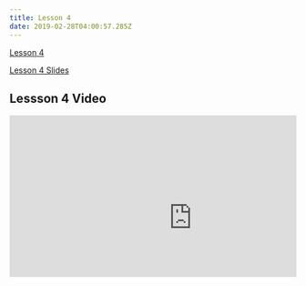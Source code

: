 ```yaml
---
title: Lesson 4
date: 2019-02-28T04:00:57.285Z
---
```

[Lesson 4](https://github.com/kiangtengl/python_101/releases/download/lesson_4/Lesson.4.zip)

[Lesson 4 Slides](https://www.figma.com/file/VvfJbBdksxyIDOeJKGvvlKmx/Lesson-4-Loops)

## Lessson 4 Video

<div style='max-width: 640px'><div style='position: relative; padding-bottom: 56.25%; height: 0; overflow: hidden;'><iframe width="640" height="360" src="https://web.microsoftstream.com/embed/video/2f7acdb6-a9a0-4244-878c-fd60a9aa0c52?autoplay=true&showinfo=true" style="border:none;" allowfullscreen style='position: absolute; top: 0; left: 0; right: 0; bottom: 0; height: 100%; max-width: 100%;'></iframe></div></div>
